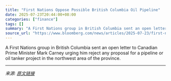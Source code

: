 ```yaml
---
title: "First Nations Oppose Possible British Columbia Oil Pipeline"
date: 2025-07-23T20:44:00+08:00
categories: ["finance"]
tags: []
summary: "A First Nations group in British Columbia sent an open letter to Canadian Prime Minister Mark Carney urging him reject any proposal for a pipeline or oil tanker project in the northwest area of the pr"
source_url: "https://www.bloomberg.com/news/articles/2025-07-23/first-nations-oppose-possible-british-columbia-oil-pipeline"
---
```


A First Nations group in British Columbia sent an open letter to Canadian Prime Minister Mark Carney urging him reject any proposal for a pipeline or oil tanker project in the northwest area of the province.

---

*来源: [原文链接](https://www.bloomberg.com/news/articles/2025-07-23/first-nations-oppose-possible-british-columbia-oil-pipeline)*
